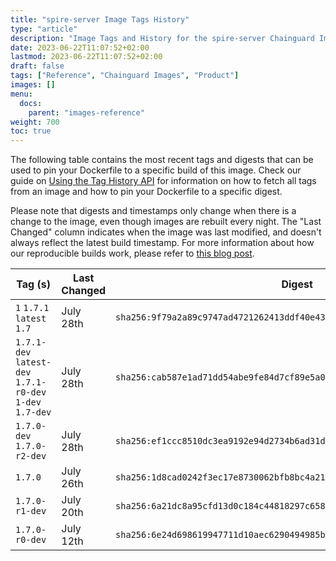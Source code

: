 ```yaml
---
title: "spire-server Image Tags History"
type: "article"
description: "Image Tags and History for the spire-server Chainguard Image"
date: 2023-06-22T11:07:52+02:00
lastmod: 2023-06-22T11:07:52+02:00
draft: false
tags: ["Reference", "Chainguard Images", "Product"]
images: []
menu:
  docs:
    parent: "images-reference"
weight: 700
toc: true
---
```


The following table contains the most recent tags and digests that can be used to pin your Dockerfile to a specific build of this image. Check our guide on [Using the Tag History API](/chainguard/chainguard-images/using-the-tag-history-api/) for information on how to fetch all tags from an image and how to pin your Dockerfile to a specific digest.

Please note that digests and timestamps only change when there is a change to the image, even though images are rebuilt every night. The "Last Changed" column indicates when the image was last modified, and doesn't always reflect the latest build timestamp. For more information about how our reproducible builds work, please refer to [this blog post](https://www.chainguard.dev/unchained/reproducing-chainguards-reproducible-image-builds).

| Tag (s)                                                    | Last Changed | Digest                                                                    |
|------------------------------------------------------------|--------------|---------------------------------------------------------------------------|
|  `1` `1.7.1` `latest` `1.7`                                | July 28th    | `sha256:9f79a2a89c9747ad4721262413ddf40e4315a163853f2cc12d523bd22f4d9ad6` |
|  `1.7.1-dev` `latest-dev` `1.7.1-r0-dev` `1-dev` `1.7-dev` | July 28th    | `sha256:cab587e1ad71dd54abe9fe84d7cf89e5a0500b1ef0c730a7af496d4abafb5e0b` |
|  `1.7.0-dev` `1.7.0-r2-dev`                                | July 28th    | `sha256:ef1ccc8510dc3ea9192e94d2734b6ad31d225f42c72e75d35745264b4022505d` |
|  `1.7.0`                                                   | July 26th    | `sha256:1d8cad0242f3ec17e8730062bfb8bc4a21ca1185ba7566e74df3bf3662d5bf45` |
|  `1.7.0-r1-dev`                                            | July 20th    | `sha256:6a21dc8a95cfd13d0c184c44818297c65800ca27dea473cf6af3283c83cf31a6` |
|  `1.7.0-r0-dev`                                            | July 12th    | `sha256:6e24d698619947711d10aec6290494985bbed1a595a9ec7e0f6595cda1e5227a` |
